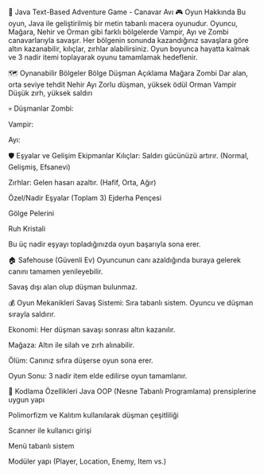 🧛 Java Text-Based Adventure Game - Canavar Avı
🎮 Oyun Hakkında
Bu oyun, Java ile geliştirilmiş bir metin tabanlı macera oyunudur. Oyuncu, Mağara, Nehir ve Orman gibi farklı bölgelerde Vampir, Ayı ve Zombi canavarlarıyla savaşır. Her bölgenin sonunda kazandığınız savaşlara göre altın kazanabilir, kılıçlar, zırhlar alabilirsiniz. Oyun boyunca hayatta kalmak ve 3 nadir itemi toplayarak oyunu tamamlamak hedeflenir.

🗺️ Oynanabilir Bölgeler
Bölge	Düşman	Açıklama
Mağara	Zombi	Dar alan, orta seviye tehdit
Nehir	Ayı	Zorlu düşman, yüksek ödül
Orman	Vampir	Düşük zırh, yüksek saldırı

💀 Düşmanlar
Zombi: 

Vampir: 

Ayı:

🛡️ Eşyalar ve Gelişim
Ekipmanlar
Kılıçlar: Saldırı gücünüzü artırır. (Normal, Gelişmiş, Efsanevi)

Zırhlar: Gelen hasarı azaltır. (Hafif, Orta, Ağır)

Özel/Nadir Eşyalar (Toplam 3)
Ejderha Pençesi

Gölge Pelerini

Ruh Kristali

Bu üç nadir eşyayı topladığınızda oyun başarıyla sona erer.

🏠 Safehouse (Güvenli Ev)
Oyuncunun canı azaldığında buraya gelerek canını tamamen yenileyebilir.

Savaş dışı alan olup düşman bulunmaz.

💰 Oyun Mekanikleri
Savaş Sistemi: Sıra tabanlı sistem. Oyuncu ve düşman sırayla saldırır.

Ekonomi: Her düşman savaşı sonrası altın kazanılır.

Mağaza: Altın ile silah ve zırh alınabilir.

Ölüm: Canınız sıfıra düşerse oyun sona erer.

Oyun Sonu: 3 nadir item elde edilirse oyun tamamlanır.

🧠 Kodlama Özellikleri
Java OOP (Nesne Tabanlı Programlama) prensiplerine uygun yapı

Polimorfizm ve Kalıtım kullanılarak düşman çeşitliliği

Scanner ile kullanıcı girişi

Menü tabanlı sistem

Modüler yapı (Player, Location, Enemy, Item vs.)

